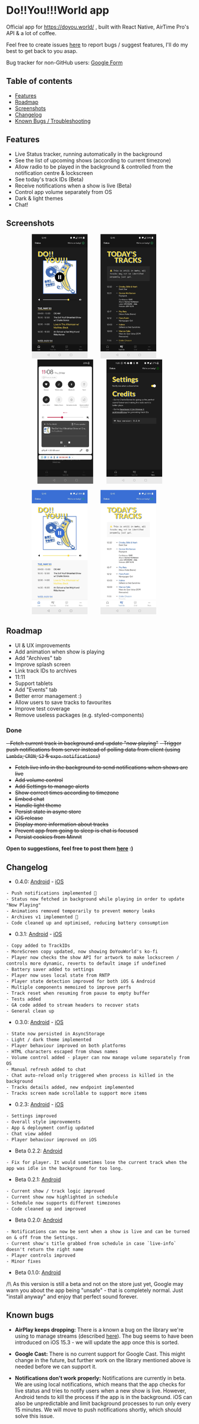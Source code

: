 # Do!!You!!!World app

Official app for https://doyou.world/ , built with React Native, AirTime Pro's API & a lot of coffee.

Feel free to create issues [here](https://github.com/Jojocaster/do-you-app/issues) to report bugs / suggest features, I'll do my best to get back to you asap.

Bug tracker for non-GitHub users: [Google Form](https://forms.gle/5HYMW6AM7vtAZ1QP6)

## Table of contents
* [Features](#features)
* [Roadmap](#roadmap)
* [Screenshots](#screenshots)
* [Changelog](#changelog)
* [Known Bugs / Troubleshooting](#known-bugs)

## Features
- Live Status tracker, running automatically in the background
- See the list of upcoming shows (according to current timezone)
- Allow radio to be played in the background & controlled from the notification centre & lockscreen
- See today's track IDs (Beta)
- Receive notifications when a show is live (Beta)
- Control app volume separately from OS
- Dark & light themes
- Chat!

## Screenshots
<p align="center">
<img src="assets/readme/home.jpg" width="150"/>
&nbsp; &nbsp; &nbsp; &nbsp;
<img src="assets/readme/tracks.jpg" width="150"/>
&nbsp; &nbsp; &nbsp; &nbsp;
<img src="assets/readme/controls.jpg" width="150"/>
&nbsp; &nbsp; &nbsp; &nbsp;
<img src="assets/readme/settings.jpg" width="150"/>
</p>

<p align="center">
<img src="assets/readme/home-light.jpg" width="150"/>
&nbsp; &nbsp; &nbsp; &nbsp;
<img src="assets/readme/tracks-light.jpg" width="150"/>
&nbsp; &nbsp; &nbsp; &nbsp;
</p>

## Roadmap
- UI & UX improvements
- Add animation when show is playing
- Add "Archives" tab
- Improve splash screen
- Link track IDs to archives
- 11:11
- Support tablets
- Add "Events" tab
- Better error management :)
- Allow users to save tracks to favourites
- Improve test coverage
- Remove useless packages (e.g. styled-components)

### Done
<del>- Fetch current track in background and update "now playing"</del>
<del>- Trigger push notifications from server instead of polling data from client (using `Lambda`, `CRON`, `S3` & `expo-notifications`)</dev>
- <del>Fetch live info in the background to send notifications when shows are live</del>
- <del>Add volume control</del>
- <del>Add Settings to manage alerts</del>
- <del>Show correct times according to timezone</del>
- <del>Embed chat</del>
- <del>Handle light theme</del>
- <del>Persist state in async store</del>
- <del>iOS release</del>
- <del>Display more information about tracks</del>
- <del>Prevent app from going to sleep is chat is focused</del>
- <del>Persist cookies from Minnit</del>

<strong>Open to suggestions, feel free to post them [here](https://github.com/Jojocaster/do-you-app/issues) :)</strong>

## Changelog

- 0.4.0: [Android](https://play.google.com/store/apps/details?id=com.wonkylines.doyouworld) - [iOS](https://apps.apple.com/gb/app/do-you-world/id1620769718)
```
- Push notifications implemented 🎉
- Status now fetched in background while playing in order to update "Now Playing"
- Animations removed temporarily to prevent memory leaks
- Archives v1 implemented 🎉
- Code cleaned up and optimised, reducing battery consumption
```

- 0.3.1: [Android](https://play.google.com/store/apps/details?id=com.wonkylines.doyouworld) - [iOS](https://apps.apple.com/gb/app/do-you-world/id1620769718)
```
- Copy added to TrackIDs
- MoreScreen copy updated, now showing DoYouWorld's ko-fi
- Player now checks the show API for artwork to make lockscreen / controls more dynamic, reverts to default image if undefined 
- Battery saver added to settings
- Player now uses local state from RNTP
- Player state detection improved for both iOS & Android
- Multiple components memoized to improve perfs
- Track reset when resuming from pause to empty buffer
- Tests added
- GA code added to stream headers to recover stats
- General clean up
```

- 0.3.0: [Android](https://play.google.com/store/apps/details?id=com.wonkylines.doyouworld) - [iOS](https://apps.apple.com/gb/app/do-you-world/id1620769718)
```
- State now persisted in AsyncStorage
- Light / dark theme implemented
- Player behaviour improved on both platforms 
- HTML characters escaped from shows names
- Volume control added - player can now manage volume separately from OS
- Manual refresh added to chat
- Chat auto-reload only triggered when process is killed in the background
- Tracks details added, new endpoint implemented
- Tracks screen made scrollable to support more items
```

- 0.2.3: [Android](https://play.google.com/store/apps/details?id=com.wonkylines.doyouworld) - [iOS](https://apps.apple.com/gb/app/do-you-world/id1620769718)
```
- Settings improved
- Overall style improvements
- App & deployment config updated
- Chat view added
- Player behaviour improved on iOS
```

- Beta 0.2.2: [Android](https://github.com/Jojocaster/do-you-app/releases/download/v0.2.2/a0a4ea6f-8afe-4995-85fb-1686f9b50878-9ff2763ce3b94445894895eb25765993.apk)
```
- Fix for player. It would sometimes lose the current track when the app was idle in the background for too long. 
```

- Beta 0.2.1: [Android](https://github.com/Jojocaster/do-you-app/releases/download/v0.2.1/bc0cbc31-cd68-4fa7-b95c-5b22689e35c4-b5212c5713e249a0abc2a4431559d084.apk)
```
- Current show / track logic improved
- Current show now highlighted in schedule
- Schedule now supports different timezones
- Code cleaned up and improved
```

- Beta 0.2.0: [Android](https://github.com/Jojocaster/do-you-app/releases/download/v0.2.0/44fb928c-12a5-4d20-bcc9-1b8aae1c02c7-39a1768725d54e5ba882c932e7b5dcf3.apk)
```
- Notifications can now be sent when a show is live and can be turned on & off from the Settings.
- Current show's title grabbed from schedule in case `live-info` doesn't return the right name
- Player controls improved
- Minor fixes 
```

- Beta 0.1.0: [Android](https://github.com/Jojocaster/do-you-app/releases/download/v0.1.0/b883bc47-bfbb-483e-a960-6439cc2148e6-41c9ea09d631423b8a98bb9c8cf39d0d.apk)

/!\ As this version is still a beta and not on the store just yet, Google may warn you about the app being "unsafe" - that is completely normal. Just "install anyway" and enjoy that perfect sound forever.

## Known bugs
* <strong>AirPlay keeps dropping:</strong> There is a known a bug on the library we're using to manage streams (described [here](https://github.com/doublesymmetry/react-native-track-player/issues/1408)). The bug seems to have been introduced on iOS 15.3 - we will update the app once this is sorted.

* <strong>Google Cast:</strong> There is no current support for Google Cast. This might change in the future, but further work on the library mentioned above is needed before we can support it.

* <strong>Notifications don't work properly:</strong> Notifications are currently in beta. We are using local notifications, which means that the app checks for live status and tries to notify users when a new show is live. However, Android tends to kill the process if the app is in the background. iOS can also be unpredictable and limit background processes to run only every 15 minutes. 
We will move to push notifications shortly, which should solve this issue. 
